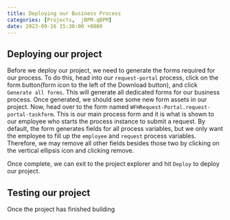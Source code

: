```yaml
---
title: Deploying our Business Process
categories: [Projects,  jBPM-qBPM]
date: 2023-09-16 15:30:00 +0800
---
```

## Deploying our project
Before we deploy our project, we need to generate the forms required for our process. To do this, head into our `request-portal` process, click on the form button(form icon to the left of the Download button), and click `Generate all forms`. This will generate all dedicated forms for our business process. Once generated, we should see some new form assets in our project. Now, head over to the form named `WFHRequest-Portal.request-portal-taskform`. This is our main process form and it is what is shown to our employee who starts the process instance to submit a request. By default, the form generates fields for all process variables, but we only want the employee to fill up the `employee` and `request` process variables. Therefore, we may remove all other fields besides those two by clicking on the vertical ellipsis icon and clicking remove.

Once complete, we can exit to the project explorer and hit `Deploy` to deploy our project. 

## Testing our project
Once the project has finished building